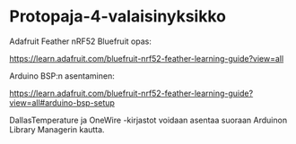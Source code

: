 # Protopaja-4-valaisinyksikko
Adafruit Feather nRF52 Bluefruit opas:

https://learn.adafruit.com/bluefruit-nrf52-feather-learning-guide?view=all

Arduino BSP:n asentaminen:

https://learn.adafruit.com/bluefruit-nrf52-feather-learning-guide?view=all#arduino-bsp-setup

DallasTemperature ja OneWire -kirjastot voidaan asentaa suoraan Arduinon Library Managerin kautta.
